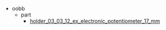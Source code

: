 * oobb
  * part
    * [holder_03_03_12_ex_electronic_potentiometer_17_mm](oobb/part/holder_03_03_12_ex_electronic_potentiometer_17_mm)
